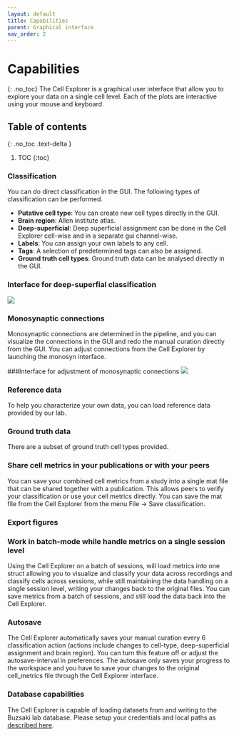 ```yaml
---
layout: default
title: Capabilities
parent: Graphical interface
nav_order: 2
---
```

# Capabilities
{: .no_toc}
The Cell Explorer is a graphical user interface that allow you to explore your data on a single cell level. Each of the plots are interactive using your mouse and keyboard.

## Table of contents
{: .no_toc .text-delta }

1. TOC
{:toc}

### Classification
You can do direct classification in the GUI. The following types of classification can be performed.
* **Putative cell type**: You can create new cell types directly in the GUI.
* **Brain region**: Allen institute atlas.
* **Deep-superficial**: Deep superficial assignment can be done in the Cell Explorer cell-wise and in a separate gui channel-wise.
* **Labels**: You can assign your own labels to any cell.
* **Tags**: A selection of predetermined tags can also be assigned. 
* **Ground truth cell types**: Ground truth data can be analysed directly in the GUI.

### Interface for deep-superfial classification
![](https://buzsakilab.com/wp/wp-content/uploads/2019/11/Cell-Explorer-gui_deep-superfial.png)

### Monosynaptic connections
Monosynaptic connections are determined in the pipeline, and you can visualize the connections in the GUI and redo the manual curation directly from the GUI. You can adjust connections from the Cell Explorer by launching the monosyn interface.

###Interface for adjustment of monosynaptic connections
![](https://buzsakilab.com/wp/wp-content/uploads/2019/11/Cell-Explorer-gui_monosyn.png)

### Reference data
To help you characterize your own data, you can load reference data provided by our lab.

### Ground truth data
There are a subset of ground truth cell types provided.

### Share cell metrics in your publications or with your peers
You can save your combined cell metrics from a study into a single mat file that can be shared together with a publication. This allows peers to verify your classification or use your cell metrics directly. You can save the mat file from the Cell Explorer from the menu File -> Save classification.

### Export figures


### Work in batch-mode while handle metrics on a single session level

Using the Cell Explorer on a batch of sessions, will load metrics into one struct allowing you to visualize and classify your data across recordings and classify cells across sessions, while still maintaining the data handling on a single session level, writing your changes back to the original files. You can save metrics from a batch of sessions, and still load the data back into the Cell Explorer.

### Autosave

The Cell Explorer automatically saves your manual curation every 6 classification action (actions include changes to cell-type, deep-superficial assignment and brain region). You can turn this feature off or adjust the autosave-interval in preferences. The autosave only saves your progress to the workspace and you have to save your changes to the original cell_metrics file through the Cell Explorer interface.

### Database capabilities

The Cell Explorer is capable of loading datasets from and writing to the Buzsaki lab database. Please setup your credentials and local paths as [described here]({{"/database/preparation/"|absolute_url}}).

